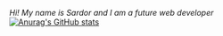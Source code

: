 *Hi! My name is Sardor and I am a future web developer*
[![Anurag's GitHub stats](https://github-readme-stats.vercel.app/api?username=Tojimurodovsardor25)](https://github.com/Tojimurodovsardor25)

